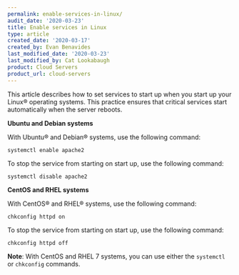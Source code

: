 ```yaml
---
permalink: enable-services-in-linux/
audit_date: '2020-03-23'
title: Enable services in Linux
type: article
created_date: '2020-03-17'
created_by: Evan Benavides
last_modified_date: '2020-03-23'
last_modified_by: Cat Lookabaugh
product: Cloud Servers
product_url: cloud-servers
---
```

This article describes how to set services to start up when you start up your Linux&reg; operating systems. This
practice ensures that critical services start automatically when the server reboots.

**Ubuntu and Debian systems**

With Ubuntu&reg; and Debian&reg; systems, use the following command:

    systemctl enable apache2

To stop the service from starting on start up, use the following command:

    systemctl disable apache2

**CentOS and RHEL systems**

With CentOS&reg; and RHEL&reg; systems, use the following command:

    chkconfig httpd on

To stop the service from starting on start up, use the following command:

    chkconfig httpd off

**Note**: With CentOS and RHEL 7 systems, you can use either the `systemctl` or `chkconfig` commands.
